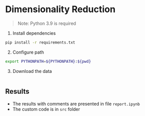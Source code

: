 # Dimensionality Reduction

> Note: Python 3.9 is required

1. Install dependencies
```bash
pip install -r requirements.txt
```
2. Configure path
```bash
export PYTHONPATH=${PYTHONPATH}:${pwd}
```

3. Download the data
```bash
```

## Results
* The results with comments are presented in file `report.ipynb`
* The custom code is in `src` folder